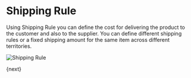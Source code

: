 # Shipping Rule

Using Shipping Rule you can define the cost for delivering the product to the customer and also to the supplier.
You can define different shipping rules or a fixed shipping amount for the same item across different territories.

<img class="screenshot" alt="Shipping Rule" src="/docs/assets/img/selling/shipping-rule.png">

{next}